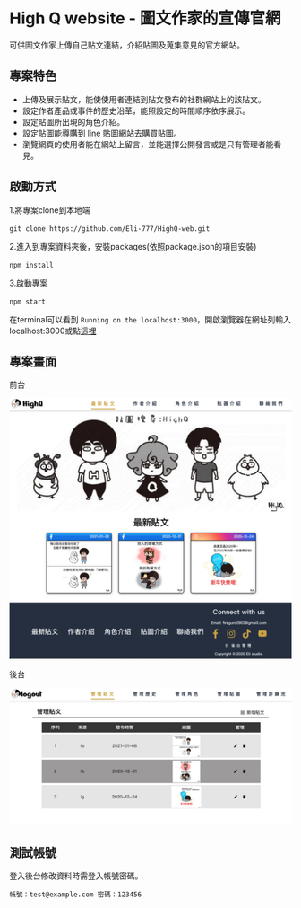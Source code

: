 # High Q website - 圖文作家的宣傳官網
可供圖文作家上傳自己貼文連結，介紹貼圖及蒐集意見的官方網站。

## 專案特色
- 上傳及展示貼文，能使使用者連結到貼文發布的社群網站上的該貼文。
- 設定作者產品或事件的歷史沿革，能照設定的時間順序依序展示。
- 設定貼圖所出現的角色介紹。
- 設定貼圖能導購到 line 貼圖網站去購買貼圖。
- 瀏覽網頁的使用者能在網站上留言，並能選擇公開發言或是只有管理者能看見。

## 啟動方式


1.將專案clone到本地端

`git clone https://github.com/Eli-777/HighQ-web.git`

2.進入到專案資料夾後，安裝packages(依照package.json的項目安裝)

`npm install`

3.啟動專案

`npm start`

在terminal可以看到 `Running on the localhost:3000`，開啟瀏覽器在網址列輸入localhost:3000或點[這裡](http://localhost:3000)

## 專案畫面
前台

![Alt text](/public/pictures/highq-front.png)

後台

![Alt text](/public/pictures/highq-back.png)

## 測試帳號
登入後台修改資料時需登入帳號密碼。

`
帳號：test@example.com
密碼：123456
`





